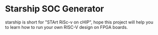 # Starship SOC Generator

starship is short for "STArt RiSc-v on cHIP", hope this project will help you to learn how to run your own RISC-V design on FPGA boards.
